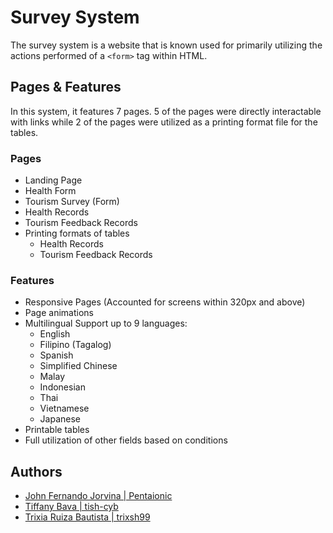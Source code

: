 
# Survey System

The survey system is a website that is known used for primarily utilizing the actions performed of a ```<form>``` tag within HTML.


## Pages & Features

In this system, it features 7 pages. 5 of the pages were directly interactable with links while 2 of the pages were utilized as a printing format file for the tables.

### Pages

- Landing Page
- Health Form
- Tourism Survey (Form)
- Health Records
- Tourism Feedback Records
- Printing formats of tables
    - Health Records
    - Tourism Feedback Records

### Features

- Responsive Pages (Accounted for screens within 320px and above)
- Page animations
- Multilingual Support up to 9 languages:
    - English
    - Filipino (Tagalog)
    - Spanish
    - Simplified Chinese
    - Malay
    - Indonesian
    - Thai
    - Vietnamese
    - Japanese
- Printable tables
- Full utilization of other fields based on conditions
## Authors

- [John Fernando Jorvina | Pentaionic](https://github.com/PentaIonic)
- [Tiffany Bava | tish-cyb](https://github.com/tish-cyb)
- [Trixia Ruiza Bautista | trixsh99](https://github.com/trixsh99)